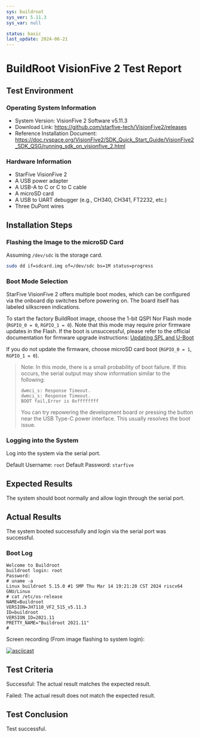 ```yaml
---
sys: buildroot
sys_ver: 5.11.3
sys_var: null

status: basic
last_update: 2024-06-21
---
```


# BuildRoot VisionFive 2 Test Report

## Test Environment

### Operating System Information

- System Version: VisionFive 2 Software v5.11.3
- Download Link: https://github.com/starfive-tech/VisionFive2/releases
- Reference Installation Document: https://doc.rvspace.org/VisionFive2/SDK_Quick_Start_Guide/VisionFive2_SDK_QSG/running_sdk_on_visionfive_2.html

### Hardware Information

- StarFive VisionFive 2
- A USB power adapter
- A USB-A to C or C to C cable
- A microSD card
- A USB to UART debugger (e.g., CH340, CH341, FT2232, etc.)
- Three DuPont wires

## Installation Steps

### Flashing the Image to the microSD Card

Assuming `/dev/sdc` is the storage card.

```bash
sudo dd if=sdcard.img of=/dev/sdc bs=1M status=progress
```

### Boot Mode Selection

StarFive VisionFive 2 offers multiple boot modes, which can be configured via the onboard dip switches before powering on. The board itself has labeled silkscreen indications.

To start the factory BuildRoot image, choose the 1-bit QSPI Nor Flash mode (`RGPIO_0 = 0`, `RGPIO_1 = 0`). Note that this mode may require prior firmware updates in the Flash. If the boot is unsuccessful, please refer to the official documentation for firmware upgrade instructions: [Updating SPL and U-Boot](https://doc.rvspace.org/VisionFive2/Quick_Start_Guide/VisionFive2_QSG/spl_u_boot_0.html)

If you do not update the firmware, choose microSD card boot (`RGPIO_0 = 1`, `RGPIO_1 = 0`).

> Note: In this mode, there is a small probability of boot failure. If this occurs, the serial output may show information similar to the following:
>
>```log
>dwmci_s: Response Timeout.                                                                                            
>dwmci_s: Response Timeout.                                                                                            
>BOOT fail,Error is 0xffffffff
>```
>
> You can try repowering the development board or pressing the button near the USB Type-C power interface. This usually resolves the boot issue.

### Logging into the System

Log into the system via the serial port.

Default Username: `root`
Default Password: `starfive`

## Expected Results

The system should boot normally and allow login through the serial port.

## Actual Results

The system booted successfully and login via the serial port was successful.

### Boot Log

```log
Welcome to Buildroot
buildroot login: root
Password: 
# uname -a
Linux buildroot 5.15.0 #1 SMP Thu Mar 14 19:21:20 CST 2024 riscv64 GNU/Linux
# cat /etc/os-release 
NAME=Buildroot
VERSION=JH7110_VF2_515_v5.11.3
ID=buildroot
VERSION_ID=2021.11
PRETTY_NAME="Buildroot 2021.11"
#
```

Screen recording (From image flashing to system login):

[![asciicast](https://asciinema.org/a/EUliFJz2UOlHIxrZbK2mePVbS.svg)](https://asciinema.org/a/EUliFJz2UOlHIxrZbK2mePVbS)

## Test Criteria

Successful: The actual result matches the expected result.

Failed: The actual result does not match the expected result.

## Test Conclusion

Test successful.
